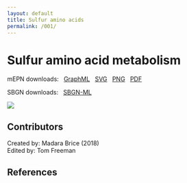 ```yaml
---
layout: default
title: Sulfur amino acids
permalink: /001/
---
```


# Sulfur amino acid metabolism

mEPN downloads: &nbsp; 
[GraphML](../downloads/001_Sulfur_amino_acids/Sulfur_amino_acids.graphml) &nbsp; 
[SVG](../downloads/001_Sulfur_amino_acids/Sulfur_amino_acids.svg) &nbsp; 
[PNG](../downloads/001_Sulfur_amino_acids/Sulfur_amino_acids.png) &nbsp; 
[PDF](../downloads/001_Sulfur_amino_acids/Sulfur_amino_acids.pdf) &nbsp; 

SBGN downloads: &nbsp; 
[SBGN-ML](../downloads/001_Sulfur_amino_acids/Sulfur_amino_acids.sbgn) &nbsp; 

<a href="downloads/001_Sulfur_amino_acids/Sulfur_amino_acids.svg"><img src="/downloads/001_Sulfur_amino_acids/Sulfur_amino_acids.png"/></a>


## Contributors

Created by: Madara Brice (2018)  
Edited by: Tom Freeman  


## References






